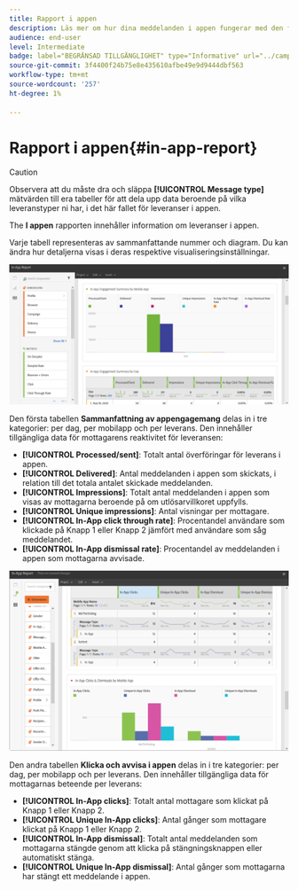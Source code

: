 ```yaml
---
title: Rapport i appen
description: Läs mer om hur dina meddelanden i appen fungerar med den färdiga rapporten i appen.
audience: end-user
level: Intermediate
badge: label="BEGRÄNSAD TILLGÄNGLIGHET" type="Informative" url="../campaign-standard-migration-home.md" tooltip="Begränsat till användare som migrerats till Campaign Standarden"
source-git-commit: 3f4400f24b75e8e435610afbe49e9d9444dbf563
workflow-type: tm+mt
source-wordcount: '257'
ht-degree: 1%

---
```


# Rapport i appen{#in-app-report}

>[!CAUTION]
>
>Observera att du måste dra och släppa **[!UICONTROL Message type]** mätvärden till era tabeller för att dela upp data beroende på vilka leveranstyper ni har, i det här fallet för leveranser i appen.

The **I appen** rapporten innehåller information om leveranser i appen.

Varje tabell representeras av sammanfattande nummer och diagram. Du kan ändra hur detaljerna visas i deras respektive visualiseringsinställningar.

![](assets/inapp_report.png)

Den första tabellen **Sammanfattning av appengagemang** delas in i tre kategorier: per dag, per mobilapp och per leverans. Den innehåller tillgängliga data för mottagarens reaktivitet för leveransen:

* **[!UICONTROL Processed/sent]**: Totalt antal överföringar för leverans i appen.
* **[!UICONTROL Delivered]**: Antal meddelanden i appen som skickats, i relation till det totala antalet skickade meddelanden.
* **[!UICONTROL Impressions]**: Totalt antal meddelanden i appen som visas av mottagarna beroende på om utlösarvillkoret uppfylls.
* **[!UICONTROL Unique impressions]**: Antal visningar per mottagare.
* **[!UICONTROL In-App click through rate]**: Procentandel användare som klickade på Knapp 1 eller Knapp 2 jämfört med användare som såg meddelandet.
* **[!UICONTROL In-App dismissal rate]**: Procentandel av meddelanden i appen som mottagarna avvisade.

![](assets/inapp_report_1.png)

Den andra tabellen **Klicka och avvisa i appen** delas in i tre kategorier: per dag, per mobilapp och per leverans. Den innehåller tillgängliga data för mottagarnas beteende per leverans:

* **[!UICONTROL In-App clicks]**: Totalt antal mottagare som klickat på Knapp 1 eller Knapp 2.
* **[!UICONTROL Unique In-App clicks]**: Antal gånger som mottagare klickat på Knapp 1 eller Knapp 2.
* **[!UICONTROL In-App dismissal]**: Totalt antal meddelanden som mottagarna stängde genom att klicka på stängningsknappen eller automatiskt stänga.
* **[!UICONTROL Unique In-App dismissal]**: Antal gånger som mottagarna har stängt ett meddelande i appen.

